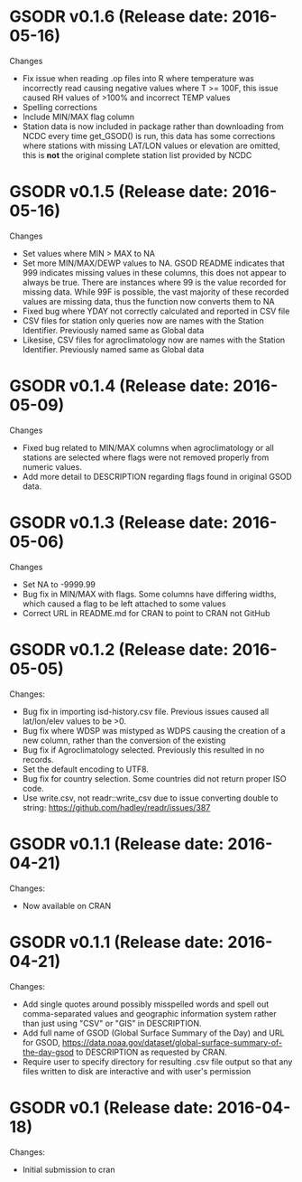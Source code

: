 GSODR v0.1.6 (Release date: 2016-05-16)
==============
Changes
  * Fix issue when reading .op files into R where temperature was incorrectly read causing negative values where T >= 100F, this issue caused RH values of >100% and incorrect TEMP values
  * Spelling corrections
  * Include MIN/MAX flag column
  * Station data is now included in package rather than downloading from NCDC every time get_GSOD() is run, this data has some corrections where stations with missing LAT/LON values or elevation are omitted, this is **not** the original complete station list provided by NCDC

GSODR v0.1.5 (Release date: 2016-05-16)
==============

Changes
  * Set values where MIN > MAX to NA
  * Set more MIN/MAX/DEWP values to NA. GSOD README indicates that 999 indicates missing values in these columns, this does not appear to always be true. There are instances where 99 is the value recorded for missing data. While 99F is possible, the vast majority of these recorded values are missing data, thus the function now converts them to NA
  * Fixed bug where YDAY not correctly calculated and reported in CSV file
  * CSV files for station only queries now are names with the Station Identifier. Previously named same as Global data
  * Likesise, CSV files for agroclimatology now are names with the Station Identifier. Previously named same as Global data

GSODR v0.1.4 (Release date: 2016-05-09)
==============

Changes
  * Fixed bug related to MIN/MAX columns when agroclimatology or all stations are selected where flags were not removed properly from numeric values.
  * Add more detail to DESCRIPTION regarding flags found in original GSOD data.

GSODR v0.1.3 (Release date: 2016-05-06)
==============
Changes
  * Set NA to -9999.99
  * Bug fix in MIN/MAX with flags. Some columns have differing widths, which caused a flag to be left attached to some values
  * Correct URL in README.md for CRAN to point to CRAN not GitHub
  
GSODR v0.1.2 (Release date: 2016-05-05)
==============
  Changes:
  * Bug fix in importing isd-history.csv file. Previous issues caused all lat/lon/elev values to be >0.
  * Bug fix where WDSP was mistyped as WDPS causing the creation of a new column, rather than the conversion of the existing
  * Bug fix if Agroclimatology selected. Previously this resulted in no records.
  * Set the default encoding to UTF8.
  * Bug fix for country selection. Some countries did not return proper ISO code.
  * Use write.csv, not readr::write_csv due to issue converting double to string: https://github.com/hadley/readr/issues/387


GSODR v0.1.1 (Release date: 2016-04-21)
==============
  Changes:
  * Now available on CRAN
  
GSODR v0.1.1 (Release date: 2016-04-21)
==============

  Changes:
  * Add single quotes around possibly misspelled words and spell out comma-separated values and geographic information system rather than just using "CSV" or "GIS" in DESCRIPTION.
  * Add full name of GSOD (Global Surface Summary of the Day) and URL for GSOD, https://data.noaa.gov/dataset/global-surface-summary-of-the-day-gsod to DESCRIPTION as requested by CRAN.
  * Require user to specify directory for resulting .csv file output so that any files written to disk are interactive and with user's permission
  
GSODR v0.1 (Release date: 2016-04-18)
==============

  Changes:

  * Initial submission to cran
